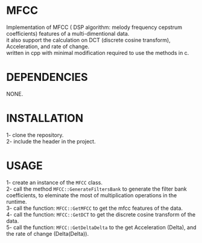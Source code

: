 # **MFCC**
Implementation of MFCC ( DSP algorithm: melody frequency cepstrum coefficients) features of a multi-dimentional data.\
it also support the calculation on DCT (discrete cosine transform), Acceleration, and rate of change.\
written in cpp with minimal modification required to use the methods in c.


# **DEPENDENCIES**
NONE.


# **INSTALLATION**
1- clone the repository.\
2- include the header in the project.



# **USAGE**
1- create an instance of the `MFCC` class.\
2- call the method `MFCC::GenerateFiltersBank` to generate the filter bank coefficients, to eleminate the most of multiplication operations in the runtime.\
3- call the function: `MFCC::GetMFCC` to get the mfcc features of the data. \
4- call the function: `MFCC::GetDCT` to get the discrete cosine transform of the data. \
5- call the function: `MFCC::GetDeltaDelta` to the get Acceleration (Delta), and the rate of change (Delta(Delta)).
